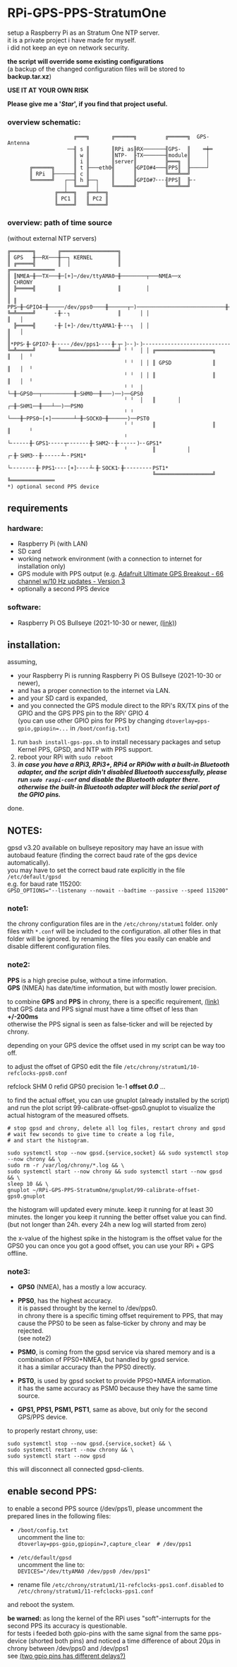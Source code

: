 # RPi-GPS-PPS-StratumOne

setup a Raspberry Pi as an Stratum One NTP server.<br />
it is a private project i have made for myself.<br />
i did not keep an eye on network security.

**the script will override some existing configurations**<br />
(a backup of the changed configuration files will be stored to **backup.tar.xz**)

**USE IT AT YOUR OWN RISK**

**Please give me a '_Star_', if you find that project useful.**

### overview schematic:
```
                     ╔═══╗       ╔══════╗         ╔══════╗  GPS-Antenna
                   ──╢ s ║       ║RPi as╟RX───────╢GPS-  ║    ═╪═
                     ║ w ║       ║NTP-  ╟TX───────╢module║     │
                     ║ i ║       ║server║         ╠═══╗  ║     │
       ╔══════╗      ║ t ╟───eth0╢      ╟GPIO#4───╢PPS║  ╟─────┘
       ║ RPi  ╟──────╢ c ║       ║      ║         ╚═══╩══╝
       ╚══════╝   ┌──╢ h ╟──┐    ║      ╟GPIO#7╴╴╴╢PPS║  ╟╴╴
                  │  ╚═══╝  │    ╚══════╝         ╚═══╩══╝
               ╔══╧══╗   ╔══╧══╗
               ║ PC1 ║   ║ PC2 ║
               ╚═════╝   ╚═════╝
```
### overview: path of time source
(without external NTP servers)
```
╔═══════╗       ╔══════════════════╗
║ GPS   ╫──RX───╫──┐ KERNEL        ║
║ ╔═════╣       ║  │               ║                                     ╔══════════════
║ ║NMEA─╫──TX───╫─[+]─/dev/ttyAMA0─╫────────┬───NMEA──x                  ║ CHRONY
║ ╠═════╣       ║                  ║        │                            ║
║ ║ PPS─╫─GPIO4─╫─────/dev/pps0────╫──────┬─)────────────────────────────╫──[+]────PPS0
╚═╩═════╝      ╴╫╴╴┐               ║      │ │                            ║   │
  ╠═════╣      ╴╫╴[+]╴/dev/ttyAMA1╴╫╴╴╴┐  │ │                            ║   │
║ ║*PPS╴╫╴GPIO7╴╫╴╴╴╴╴/dev/pps1╴╴╴╴╫╴┬╴)╴╴)╴)╴╴╴╴╴╴╴╴╴╴╴╴╴╴╴╴╴╴╴╴╴╴╴╴╴╴╴╴╫╴╴╴)╴[+]╴PPS1*
╚═╩═════╝       ╚══════════════════╝ ╵ ╵  │ │ ╔══════════════════╗       ║   │  ╵
                                     ╵ ╵  │ │ ║ GPSD             ║       ║   │  ╵
                                     ╵ ╵  │ │ ║                  ║       ║   │  ╵
                                     ╵ ╵  │ └─╫─GPS0──┬──────────╫─SHM0──╫───)──)──GPS0
                                     ╵ ╵  │   ║       │        ┌─╫─SHM1──╫───┴──)──PSM0
                                     ╵ ╵  └───╫─PPS0─[+]───────┴─╫─SOCK0─╫──────)──PST0
                                     ╵ ╵      ║                  ║       ║      ╵
                                     ╵ └╴╴╴╴╴╴╫╴GPS1╴╴╴╴╴┬╴╴╴╴╴╴╴╫╴SHM2╴╴╫╴╴╴╴╴╴)╴╴GPS1*
                                     ╵        ║          │     ┌╴╫╴SHM3╴╴╫╴╴╴╴╴╴┴╴╴PSM1*
                                     └╴╴╴╴╴╴╴╴╫╴PPS1╴╴╴╴[+]╴╴╴╴┴╴╫╴SOCK1╴╫╴╴╴╴╴╴╴╴╴PST1*
                                              ╚══════════════════╝       ╚══════════════
*) optional second PPS device
```
## requirements

### hardware:
- Raspberry Pi (with LAN)
- SD card
- working network environment (with a connection to internet for installation only)
- GPS module with PPS output (e.g. [Adafruit Ultimate GPS Breakout - 66 channel w/10 Hz updates - Version 3](https://www.adafruit.com/products/746)
- optionally a second PPS device

### software:
- Raspberry Pi OS Bullseye (2021-10-30 or newer, [(link)](https://www.raspberrypi.org/downloads/raspbian/))

## installation:
assuming,
- your Raspberry Pi is running Raspberry Pi OS Bullseye (2021-10-30 or newer),
- and has a proper connection to the internet via LAN.
- and your SD card is expanded,
- and you connected the GPS module direct to the RPi's RX/TX pins of the GPIO and the GPS PPS pin to the RPi' GPIO 4<br>
  (you can use other GPIO pins for PPS by changing `dtoverlay=pps-gpio,gpiopin=...` in `/boot/config.txt`)

1. run `bash install-gps-pps.sh` to install necessary packages and setup Kernel PPS, GPSD, and NTP with PPS support.
2. reboot your RPi with `sudo reboot`
3. **_in case you have a RPi3, RPi3+, RPi4 or RPi0w with a built-in Bluetooth adapter, and the script didn't disabled Bluetooth successfully, please run `sudo raspi-conf` and disable the Bluetooth adapter there. otherwise the built-in Bluetooth adapter will block the serial port of the GPIO pins._**

done.

## NOTES:
gpsd v3.20 available on bullseye repository may have an issue with autobaud feature (finding the correct baud rate of the gps device automatically).<br>
you may have to set the correct baud rate explicitly in the file `/etc/default/gpsd`<br>
e.g. for baud rate 115200:<br>
`GPSD_OPTIONS="--listenany --nowait --badtime --passive --speed 115200"`
### note1:
the chrony configuration files are in the `/etc/chrony/statum1` folder.
only files with `*.conf` will be included to the configuration.
all other files in that folder will be ignored.
by renaming the files you easily can enable and disable different configuration files.

### note2:
**PPS** is a high precise pulse, without a time information.<br />
**GPS** (NMEA)  has date/time information, but with mostly lower precision.

to combine **GPS** and **PPS** in chrony, there is a specific requirement, [(link)](https://chrony.tuxfamily.org/faq.html#_using_a_pps_reference_clock)<br />
that GPS data and PPS signal must have a time offset of less than **+/-200ms**<br />
otherwise the PPS signal is seen as false-ticker and will be rejected by chrony.

depending on your GPS device the offset used in my script can be way too off.

to adjust the offset of GPS0 edit the file `/etc/chrony/stratum1/10-refclocks-pps0.conf`

refclock  SHM 0  refid GPS0  precision 1e-1  **offset _0.0_**  ...

to find the actual offset, you can use gnuplot (already installed by the script)
and run the plot script 99-calibrate-offset-gps0.gnuplot
to visualize the actual histogram of the measured offsets.<br />
```
# stop gpsd and chrony, delete all log files, restart chrony and gpsd
# wait few seconds to give time to create a log file,
# and start the histogram.

sudo systemctl stop --now gpsd.{service,socket} && sudo systemctl stop --now chrony && \
sudo rm -r /var/log/chrony/*.log && \
sudo systemctl start --now chrony && sudo systemctl start --now gpsd && \
sleep 10 && \
gnuplot ~/RPi-GPS-PPS-StratumOne/gnuplot/99-calibrate-offset-gps0.gnuplot
```
the histogram will updated every minute. keep it running for at least 30 minutes.
the longer you keep it running the better offset value you can find.
(but not longer than 24h. every 24h a new log will started from zero)

the x-value of the highest spike in the histogram is the offset value for the GPS0 you can 
once you got a good offset, you can use your RPi + GPS offline.

### note3:
- **GPS0** (NMEA), has a mostly a low accuracy.

- **PPS0**, has the highest accuracy.<br />
it is passed throught by the kernel to /dev/pps0.<br />
in chrony there is a specific timing offset requirement to PPS, that may cause the PPS0 to be seen as false-ticker by chrony and may be rejected.<br />
(see note2)

- **PSM0**, is coming from the gpsd service via shared memory and is a combination of PPS0+NMEA, but handled by gpsd service.<br />
it has a similar accuracy than the PPS0 directly.

- **PST0**, is used by gpsd socket to provide PPS0+NMEA information.<br />
it has the same accuracy as PSM0 because they have the same time source.

- **GPS1, PPS1, PSM1, PST1**, same as above, but only for the second GPS/PPS device.

to properly restart chrony, use:<br />
```
sudo systemctl stop --now gpsd.{service,socket} && \
sudo systemctl restart --now chrony && \
sudo systemctl start --now gpsd
```
this will disconnect all connected gpsd-clients.

## enable second PPS:
to enable a second PPS source (/dev/pps1), please uncomment the prepared lines in the following files:

- `/boot/config.txt`<br />
uncomment the line to:<br />
`dtoverlay=pps-gpio,gpiopin=7,capture_clear  # /dev/pps1`

- `/etc/default/gpsd`<br />
uncomment the line to:<br />
`DEVICES="/dev/ttyAMA0 /dev/pps0 /dev/pps1"`

- rename file `/etc/chrony/stratum1/11-refclocks-pps1.conf.disabled` to<br />
`/etc/chrony/stratum1/11-refclocks-pps1.conf`

and reboot the system.

**be warned:** as long the kernel of the RPi uses "soft"-interrupts for the second PPS its accuracy is questionable.<br />
for tests i feeded both gpio-pins with the same signal from the same pps-device (shorted both pins) and noticed a time difference of about 20µs in chrony between /dev/pps0 and /dev/pps1<br />
see [(two gpio pins has different delays?)](https://www.raspberrypi.org/forums/viewtopic.php?f=28&t=277074)
